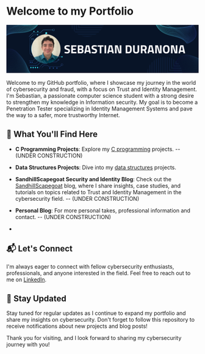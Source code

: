 # Welcome to my Portfolio

![Profile Banner](Github_banner.png)

Welcome to my GitHub portfolio, where I showcase my journey in the world of cybersecurity and fraud, with a focus on Trust and Identity Management. I'm Sebastian, a passionate computer science student with a strong desire to strengthen my knowledge in Information security. My goal is to become a Penetration Tester specializing in Identity Management Systems and pave the way to a safer, more trustworthy Internet. 

## 🚀 What You'll Find Here

- **C Programming Projects**: Explore my [C programming](https://github.com/SebasDuranona/CodeVault_C) projects. -- (UNDER CONSTRUCTION)

- **Data Structures Projects**: Dive into my [data structures](https://github.com/SebasDuranona/DSVault) projects.
  
- **SandhillScapegoat Security and Identity Blog**: Check out the [SandhillScapegoat](https://github.com/SandhillScapegoat/SandhillScapegoat) blog, where I share insights, case studies, and tutorials on topics related to Trust and Identity Management in the cybersecurity field. -- (UNDER CONSTRUCTION)

- **Personal Blog**: For more personal takes, professional information and contact. -- (UNDER CONSTRUCTION)
- 
## 📬 Let's Connect

I'm always eager to connect with fellow cybersecurity enthusiasts, professionals, and anyone interested in the field. Feel free to reach out to me on [LinkedIn](https://www.linkedin.com/in/sebastian-gomez-duranona-46bb87185/).

## 🌱 Stay Updated

Stay tuned for regular updates as I continue to expand my portfolio and share my insights on cybersecurity. Don't forget to follow this repository to receive notifications about new projects and blog posts!

Thank you for visiting, and I look forward to sharing my cybersecurity journey with you!

